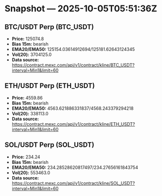 # Snapshot — 2025-10-05T05:51:36Z

## BTC/USDT Perp (BTC_USDT)
- **Price:** 125074.8
- **Bias 15m:** bearish
- **EMA20/EMA50:** 125154.03614912694/125181.62643124345
- **Vol(20):** 3704125.0
- **Data source:** https://contract.mexc.com/api/v1/contract/kline/BTC_USDT?interval=Min1&limit=60

## ETH/USDT Perp (ETH_USDT)
- **Price:** 4559.86
- **Bias 15m:** bearish
- **EMA20/EMA50:** 4563.621886331837/4568.243379294218
- **Vol(20):** 338113.0
- **Data source:** https://contract.mexc.com/api/v1/contract/kline/ETH_USDT?interval=Min1&limit=60

## SOL/USDT Perp (SOL_USDT)
- **Price:** 234.24
- **Bias 15m:** bearish
- **EMA20/EMA50:** 234.28528620817497/234.27656161843754
- **Vol(20):** 553463.0
- **Data source:** https://contract.mexc.com/api/v1/contract/kline/SOL_USDT?interval=Min1&limit=60
